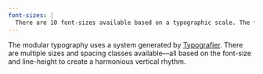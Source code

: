 ```yaml
---
font-sizes: |
  There are 10 font-sizes available based on a typographic scale. The font-sizes and line-heights increase as the screen gets wider to better use the available space.
---
```


The modular typography uses a system generated by [Typografier](https://typografier.web-dev.tools). There are multiple sizes and spacing classes available—all based on the font-size and line-height to create a harmonious vertical rhythm.
